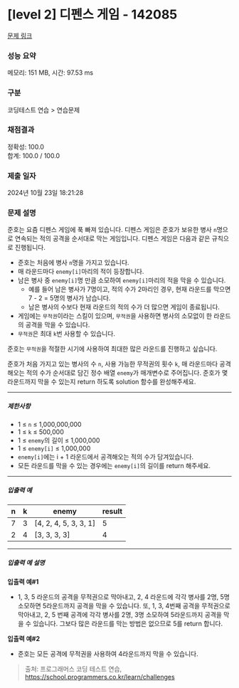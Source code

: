 # [level 2] 디펜스 게임 - 142085 

[문제 링크](https://school.programmers.co.kr/learn/courses/30/lessons/142085) 

### 성능 요약

메모리: 151 MB, 시간: 97.53 ms

### 구분

코딩테스트 연습 > 연습문제

### 채점결과

정확성: 100.0<br/>합계: 100.0 / 100.0

### 제출 일자

2024년 10월 23일 18:21:28

### 문제 설명

<p>준호는 요즘 디펜스 게임에 푹 빠져 있습니다. 디펜스 게임은 준호가 보유한 병사 <code>n</code>명으로 연속되는 적의 공격을 순서대로 막는 게임입니다. 디펜스 게임은 다음과 같은 규칙으로 진행됩니다.</p>

<ul>
<li>준호는 처음에 병사 <code>n</code>명을 가지고 있습니다.</li>
<li>매 라운드마다 <code>enemy[i]</code>마리의 적이 등장합니다.</li>
<li>남은 병사 중 <code>enemy[i]</code>명 만큼 소모하여 <code>enemy[i]</code>마리의 적을 막을 수 있습니다.

<ul>
<li>예를 들어 남은 병사가 7명이고, 적의 수가 2마리인 경우, 현재 라운드를 막으면 7 - 2 = 5명의 병사가 남습니다.</li>
<li>남은 병사의 수보다 현재 라운드의 적의 수가 더 많으면 게임이 종료됩니다.</li>
</ul></li>
<li>게임에는 <code>무적권</code>이라는 스킬이 있으며, <code>무적권</code>을 사용하면 병사의 소모없이 한 라운드의 공격을 막을 수 있습니다.</li>
<li><code>무적권</code>은 최대 <code>k</code>번 사용할 수 있습니다.</li>
</ul>

<p>준호는 <code>무적권</code>을 적절한 시기에 사용하여 최대한 많은 라운드를 진행하고 싶습니다.</p>

<p>준호가 처음 가지고 있는 병사의 수 <code>n</code>, 사용 가능한 무적권의 횟수 <code>k</code>, 매 라운드마다 공격해오는 적의 수가 순서대로 담긴 정수 배열 <code>enemy</code>가 매개변수로 주어집니다. 준호가 몇 라운드까지 막을 수 있는지 return 하도록 solution 함수를 완성해주세요.</p>

<hr>

<h5>제한사항</h5>

<ul>
<li>1 ≤ <code>n</code> ≤ 1,000,000,000</li>
<li>1 ≤ <code>k</code> ≤ 500,000</li>
<li>1 ≤ <code>enemy</code>의 길이 ≤ 1,000,000</li>
<li>1 ≤ <code>enemy[i]</code> ≤ 1,000,000</li>
<li><code>enemy[i]</code>에는 i + 1 라운드에서 공격해오는 적의 수가 담겨있습니다.</li>
<li>모든 라운드를 막을 수 있는 경우에는 <code>enemy[i]</code>의 길이를 return 해주세요.</li>
</ul>

<hr>

<h5>입출력 예</h5>
<table class="table">
        <thead><tr>
<th>n</th>
<th>k</th>
<th>enemy</th>
<th>result</th>
</tr>
</thead>
        <tbody><tr>
<td>7</td>
<td>3</td>
<td>[4, 2, 4, 5, 3, 3, 1]</td>
<td>5</td>
</tr>
<tr>
<td>2</td>
<td>4</td>
<td>[3, 3, 3, 3]</td>
<td>4</td>
</tr>
</tbody>
      </table>
<hr>

<h5>입출력 예 설명</h5>

<p><strong>입출력 예#1</strong></p>

<ul>
<li>1, 3, 5 라운드의 공격을 무적권으로 막아내고, 2, 4 라운드에 각각 병사를 2명, 5명 소모하면 5라운드까지 공격을 막을 수 있습니다. 또, 1, 3, 4번째 공격을 무적권으로 막아내고, 2, 5 번째 공격에 각각 병사를 2명, 3명 소모하여 5라운드까지 공격을 막을 수 있습니다. 그보다 많은 라운드를 막는 방법은 없으므로 5를 return 합니다.</li>
</ul>

<p><strong>입출력 예#2</strong></p>

<ul>
<li>준호는 모든 공격에 무적권을 사용하여 4라운드까지 막을 수 있습니다.</li>
</ul>


> 출처: 프로그래머스 코딩 테스트 연습, https://school.programmers.co.kr/learn/challenges
